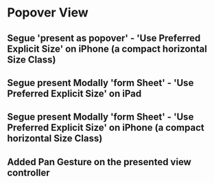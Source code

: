 # Popover View

## Segue 'present as popover' - 'Use Preferred Explicit Size' on iPhone (a compact horizontal Size Class)

## Segue present Modally 'form Sheet' - 'Use Preferred Explicit Size' on iPad

## Segue present Modally 'form Sheet' - 'Use Preferred Explicit Size' on iPhone (a compact horizontal Size Class)

## Added Pan Gesture on the presented view controller
